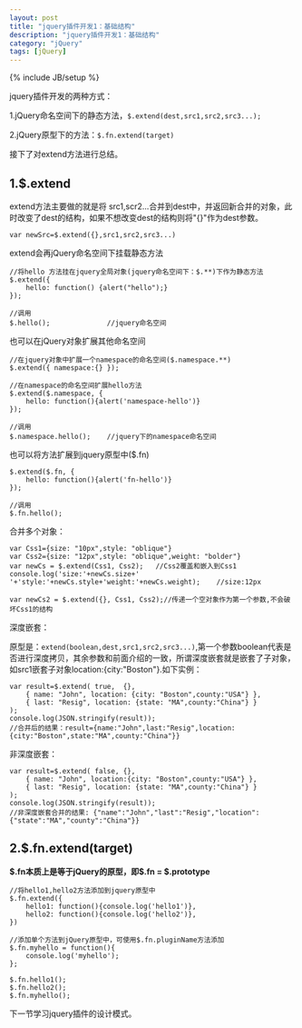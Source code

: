 ```yaml
---
layout: post
title: "jquery插件开发1：基础结构"
description: "jquery插件开发1：基础结构"
category: "jQuery"
tags: [jQuery]
---
```

{% include JB/setup %}

<p>jquery插件开发的两种方式：</p>

<p>1.jQuery命名空间下的静态方法，<code>$.extend(dest,src1,src2,src3...);</code></p>

<p>2.jQuery原型下的方法：<code>$.fn.extend(target)</code></p>

<p>接下了对extend方法进行总结。</p>

<!--more-->

<h2>1.$.extend</h2>

<p>extend方法主要做的就是将 src1,scr2...合并到dest中，并返回新合并的对象，此时改变了dest的结构，如果不想改变dest的结构则将"{}"作为dest参数。</p>

<pre><code>var newSrc=$.extend({},src1,src2,src3...)
</code></pre>

<p>extend会再jQuery命名空间下挂载静态方法</p>

<pre><code>//将hello 方法挂在jquery全局对象(jquery命名空间下：$.**)下作为静态方法
$.extend({
    hello: function() {alert("hello");} 
});

//调用
$.hello();              //jquery命名空间
</code></pre>

<p>也可以在jQuery对象扩展其他命名空间</p>

<pre><code>//在jquery对象中扩展一个namespace的命名空间($.namespace.**)
$.extend({ namespace:{} });

//在namespace的命名空间扩展hello方法
$.extend($.namespace, {
    hello: function(){alert('namespace-hello')}
});

//调用
$.namespace.hello();    //jquery下的namespace命名空间
</code></pre>

<p>也可以将方法扩展到jquery原型中($.fn)</p>

<pre><code>$.extend($.fn, {
    hello: function(){alert('fn-hello')}
});

//调用
$.fn.hello();
</code></pre>

<p>合并多个对象：</p>

<pre><code>var Css1={size: "10px",style: "oblique"}
var Css2={size: "12px",style: "oblique",weight: "bolder"}
var newCs = $.extend(Css1, Css2);   //Css2覆盖和嵌入到Css1
console.log('size:'+newCs.size+' '+'style:'+newCs.style+'weight:'+newCs.weight);    //size:12px

var newCs2 = $.extend({}, Css1, Css2);//传递一个空对象作为第一个参数,不会破坏Css1的结构
</code></pre>

<p>深度嵌套：</p>

<p>原型是：<code>extend(boolean,dest,src1,src2,src3...)</code>,第一个参数boolean代表是否进行深度拷贝，其余参数和前面介绍的一致，所谓深度嵌套就是嵌套了子对象，如src1嵌套子对象location:{city:"Boston"}.如下实例：</p>

<pre><code>var result=$.extend( true,  {},  
    { name: "John", location: {city: "Boston",county:"USA"} },  
    { last: "Resig", location: {state: "MA",county:"China"} } 
); 
console.log(JSON.stringify(result));
//合并后的结果：result={name:"John",last:"Resig",location:{city:"Boston",state:"MA",county:"China"}}
</code></pre>

<p>非深度嵌套：</p>

<pre><code>var result=$.extend( false, {},  
    { name: "John", location:{city: "Boston",county:"USA"} },  
    { last: "Resig", location: {state: "MA",county:"China"} }  
); 
console.log(JSON.stringify(result));
//非深度嵌套合并的结果: {"name":"John","last":"Resig","location":{"state":"MA","county":"China"}}
</code></pre>

<h2>2.$.fn.extend(target)</h2>

<p><strong>$.fn本质上是等于jQuery的原型，即$.fn = $.prototype</strong></p>

<pre><code>//将hello1,hello2方法添加到jquery原型中
$.fn.extend({
    hello1: function(){console.log('hello1')},
    hello2: function(){console.log('hello2')},
})

//添加单个方法到jQuery原型中，可使用$.fn.pluginName方法添加
$.fn.myhello = function(){
    console.log('myhello');
};

$.fn.hello1();
$.fn.hello2();
$.fn.myhello();
</code></pre>

<p>下一节学习jquery插件的设计模式。</p>

